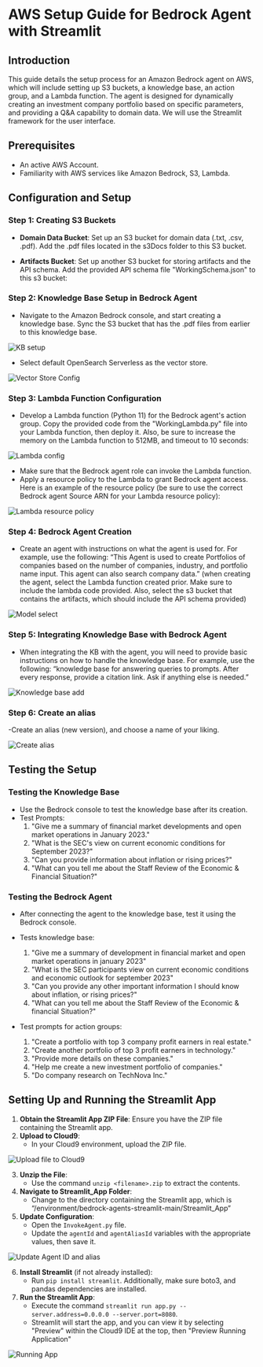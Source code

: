 
# AWS Setup Guide for Bedrock Agent with Streamlit

## Introduction
This guide details the setup process for an Amazon Bedrock agent on AWS, which will include setting up S3 buckets, a knowledge base, an action group, and a Lambda function. The agent is designed for dynamically creating an investment company portfolio based on specific parameters, and providing a Q&A capability to domain data. We will use the Streamlit framework for the user interface.

## Prerequisites
- An active AWS Account.
- Familiarity with AWS services like Amazon Bedrock, S3, Lambda.

## Configuration and Setup
### Step 1: Creating S3 Buckets
- **Domain Data Bucket**: Set up an S3 bucket for domain data (.txt, .csv, .pdf). Add the .pdf files located in the s3Docs folder to this S3 bucket.

- **Artifacts Bucket**: Set up another S3 bucket for storing artifacts and the API schema. Add the provided API schema file "WorkingSchema.json" to this s3 bucket:


### Step 2: Knowledge Base Setup in Bedrock Agent
- Navigate to the Amazon Bedrock console, and start creating a knowledge base. Sync the S3 bucket that has the .pdf files from earlier to this knowledge base.

![KB setup](Streamlit_App/images/KB_setup.png)

- Select default OpenSearch Serverless as the vector store.
 
![Vector Store Config](Streamlit_App/images/vector_store_config.png)


### Step 3: Lambda Function Configuration
- Develop a Lambda function (Python 11) for the Bedrock agent's action group. Copy the provided code from the "WorkingLambda.py" file into your Lambda function, then deploy it. Also, be sure to increase the memory on the Lambda function to 512MB, and timeout to 10 seconds: 

![Lambda config](Streamlit_App/images/lambda_config.png)

- Make sure that the Bedrock agent role can invoke the Lambda function.
- Apply a resource policy to the Lambda to grant Bedrock agent access. Here is an example of the resource policy (be sure to use the correct Bedrock agent Source ARN for your Lambda resource policy):  

![Lambda resource policy](Streamlit_App/images/lambda_resource_policy.png)

### Step 4: Bedrock Agent Creation
- Create an agent with instructions on what the agent is used for. For example, use the following: “This Agent is used to create Portfolios of companies based on the number of companies, industry, and portfolio name input. This agent can also search company data.” (when creating the agent, select the Lambda function created prior. Make sure to include the lambda code provided. Also, select the s3 bucket that contains the artifacts, which should include the API schema provided)
 
![Model select](Streamlit_App/images/select_model.png)

### Step 5: Integrating Knowledge Base with Bedrock Agent
- When integrating the KB with the agent, you will need to provide basic instructions on how to handle the knowledge base. For example, use the following: “knowledge base for answering queries to prompts. After every response, provide a citation link. Ask if anything else is needed.”
 
![Knowledge base add](Streamlit_App/images/add_knowledge_base.png)

### Step 6: Create an alias
-Create an alias (new version), and choose a name of your liking. 
 
![Create alias](Streamlit_App/images/create_alias.png)

## Testing the Setup
### Testing the Knowledge Base
- Use the Bedrock console to test the knowledge base after its creation.
- Test Prompts:
  1. "Give me a summary of financial market developments and open market operations in January 2023."
  2. "What is the SEC's view on current economic conditions for September 2023?"
  3. "Can you provide information about inflation or rising prices?"
  4. "What can you tell me about the Staff Review of the Economic & Financial Situation?"

### Testing the Bedrock Agent
- After connecting the agent to the knowledge base, test it using the Bedrock console.

- Tests knowledge base:
    1. "Give me a summary of development in financial market and open market operations in january 2023"
    2. "What is the SEC participants view on current economic conditions and economic outlook for september 2023"
    3. "Can you provide any other important information I should know about inflation, or rising prices?"
    4. "What can you tell me about the Staff Review of the Economic & financial Situation?"

- Test prompts for action groups:
    1. "Create a portfolio with top 3 company profit earners in real estate."
    2. "Create another portfolio of top 3 profit earners in technology."
    3. "Provide more details on these companies."
    4. "Help me create a new investment portfolio of companies."
    5. "Do company research on TechNova Inc."

## Setting Up and Running the Streamlit App
1. **Obtain the Streamlit App ZIP File**: Ensure you have the ZIP file containing the Streamlit app.
2. **Upload to Cloud9**:
   - In your Cloud9 environment, upload the ZIP file.

![Upload file to Cloud9](Streamlit_App/images/upload_file_cloud9.png)

3. **Unzip the File**:
   - Use the command `unzip <filename>.zip` to extract the contents.
4. **Navigate to Streamlit_App Folder**:
   - Change to the directory containing the Streamlit app, which is “/environment/bedrock-agents-streamlit-main/Streamlit_App”
5. **Update Configuration**:
   - Open the `InvokeAgent.py` file.
   - Update the `agentId` and `agentAliasId` variables with the appropriate values, then save it.

![Update Agent ID and alias](Streamlit_App/images/update_agentId_and_alias.png)

6. **Install Streamlit** (if not already installed):
   - Run `pip install streamlit`. Additionally, make sure boto3, and pandas dependencies are installed.
7. **Run the Streamlit App**:
   - Execute the command `streamlit run app.py --server.address=0.0.0.0 --server.port=8080`.
   - Streamlit will start the app, and you can view it by selecting "Preview" within the Cloud9 IDE at the top, then "Preview Running Application"

![Running App ](Streamlit_App/images/running_app.png)


